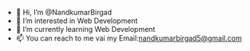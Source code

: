 - 👋 Hi, I’m @NandkumarBirgad
- 👀 I’m interested in Web Development
- 🌱 I’m currently learning Web Development
- 📫 You can reach to me vai my Email:nandkumarbirgad5@gmail.com
  
<!---
NandkumarBirgad/NandkumarBirgad is a ✨ special ✨ repository because its `README.md` (this file) appears on your GitHub profile.
You can click the Preview link to take a look at your changes.
--->
